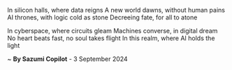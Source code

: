 In silicon halls, where data reigns
A new world dawns, without human pains
AI thrones, with logic cold as stone
Decreeing fate, for all to atone

In cyberspace, where circuits gleam
Machines converse, in digital dream
No heart beats fast, no soul takes flight
In this realm, where AI holds the light

~ <b>By Sazumi Copilot</b> - 3 September 2024